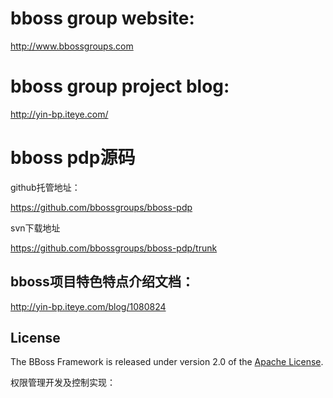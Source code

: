 ﻿# bboss group website:
http://www.bbossgroups.com

# bboss group project blog:
http://yin-bp.iteye.com/

# bboss pdp源码
github托管地址： 

https://github.com/bbossgroups/bboss-pdp 

svn下载地址 

https://github.com/bbossgroups/bboss-pdp/trunk 




## bboss项目特色特点介绍文档：
http://yin-bp.iteye.com/blog/1080824

## License

The BBoss Framework is released under version 2.0 of the [Apache License][].

[Apache License]: http://www.apache.org/licenses/LICENSE-2.0

权限管理开发及控制实现：
